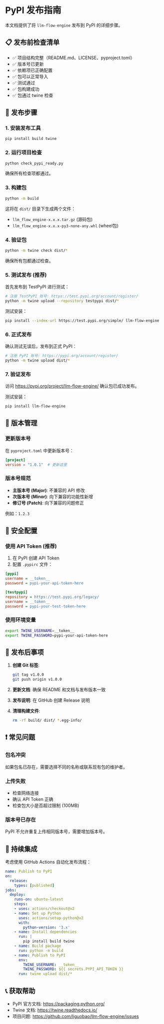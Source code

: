 # PyPI 发布指南

本文档提供了将 `llm-flow-engine` 发布到 PyPI 的详细步骤。

## 📋 发布前检查清单

- ✅ 项目结构完整（README.md、LICENSE、pyproject.toml）
- ✅ 版本号已更新
- ✅ 依赖项已正确配置
- ✅ 包可以正常导入
- ✅ 测试通过
- ✅ 包构建成功
- ✅ 包通过 twine 检查

## 🚀 发布步骤

### 1. 安装发布工具

```bash
pip install build twine
```

### 2. 运行项目检查

```bash
python check_pypi_ready.py
```

确保所有检查项都通过。

### 3. 构建包

```bash
python -m build
```

这将在 `dist/` 目录下生成两个文件：
- `llm_flow_engine-x.x.x.tar.gz` (源码包)
- `llm_flow_engine-x.x.x-py3-none-any.whl` (wheel包)

### 4. 验证包

```bash
python -m twine check dist/*
```

确保所有包都通过检查。

### 5. 测试发布 (推荐)

首先发布到 TestPyPI 进行测试：

```bash
# 注册 TestPyPI 账号: https://test.pypi.org/account/register/
python -m twine upload --repository testpypi dist/*
```

测试安装：

```bash
pip install --index-url https://test.pypi.org/simple/ llm-flow-engine
```

### 6. 正式发布

确认测试无误后，发布到正式 PyPI：

```bash
# 注册 PyPI 账号: https://pypi.org/account/register/
python -m twine upload dist/*
```

### 7. 验证发布

访问 https://pypi.org/project/llm-flow-engine/ 确认包已成功发布。

测试安装：

```bash
pip install llm-flow-engine
```

## 🔧 版本管理

### 更新版本号

在 `pyproject.toml` 中更新版本号：

```toml
[project]
version = "1.0.1"  # 更新这里
```

### 版本号规范

- **主版本号 (Major)**: 不兼容的 API 修改
- **次版本号 (Minor)**: 向下兼容的功能性新增
- **修订号 (Patch)**: 向下兼容的问题修正

例如：`1.2.3`

## 🔐 安全配置

### 使用 API Token (推荐)

1. 在 PyPI 创建 API Token
2. 配置 `.pypirc` 文件：

```ini
[pypi]
username = __token__
password = pypi-your-api-token-here

[testpypi]
repository = https://test.pypi.org/legacy/
username = __token__
password = pypi-your-test-token-here
```

### 使用环境变量

```bash
export TWINE_USERNAME=__token__
export TWINE_PASSWORD=pypi-your-api-token-here
```

## 📝 发布后事项

1. **创建 Git 标签**:
   ```bash
   git tag v1.0.0
   git push origin v1.0.0
   ```

2. **更新文档**: 确保 README 和文档与发布版本一致

3. **发布说明**: 在 GitHub 创建 Release 说明

4. **清理构建文件**:
   ```bash
   rm -rf build/ dist/ *.egg-info/
   ```

## ❗ 常见问题

### 包名冲突
如果包名已存在，需要选择不同的名称或联系现有包的维护者。

### 上传失败
- 检查网络连接
- 确认 API Token 正确
- 检查包大小是否超过限制 (100MB)

### 版本号已存在
PyPI 不允许重复上传相同版本号，需要增加版本号。

## 🔄 持续集成

考虑使用 GitHub Actions 自动化发布流程：

```yaml
name: Publish to PyPI
on:
  release:
    types: [published]
jobs:
  deploy:
    runs-on: ubuntu-latest
    steps:
    - uses: actions/checkout@v2
    - name: Set up Python
      uses: actions/setup-python@v2
      with:
        python-version: '3.x'
    - name: Install dependencies
      run: |
        pip install build twine
    - name: Build package
      run: python -m build
    - name: Publish to PyPI
      env:
        TWINE_USERNAME: __token__
        TWINE_PASSWORD: ${{ secrets.PYPI_API_TOKEN }}
      run: twine upload dist/*
```

## 📞 获取帮助

- PyPI 官方文档: https://packaging.python.org/
- Twine 文档: https://twine.readthedocs.io/
- 项目问题: https://github.com/liguobao/llm-flow-engine/issues

